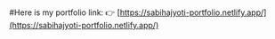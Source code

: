 #Here is my portfolio link:
👉 [https://sabihajyoti-portfolio.netlify.app/](https://sabihajyoti-portfolio.netlify.app/)
